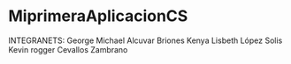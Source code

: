 # MiprimeraAplicacionCS

INTEGRANETS:
George Michael Alcuvar Briones
Kenya Lisbeth López Solis
Kevin rogger Cevallos Zambrano
